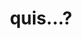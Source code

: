 ---
title: quis...?
meaning: who...? (question)
ch: three
pos: pronounthird
abbgender: (m./f.)
abbgender2: masc./fem.
gender: masculine/feminine
---